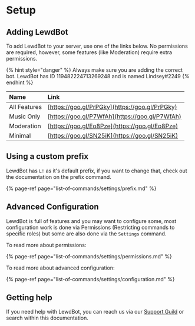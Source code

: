 # Setup

## Adding LewdBot

To add LewdBot to your server, use one of the links below. No permissions are required, however, some features \(like Moderation\) require extra permissions.

{% hint style="danger" %}
Always make sure you are adding the correct bot. LewdBot has ID 119482224713269248 and is named Lindsey\#2249
{% endhint %}

| Name | Link |
| :--- | :--- |
| All Features | [https://goo.gl/PrPGky](https://goo.gl/PrPGky) |
| Music Only | [https://goo.gl/P7WfAh](https://goo.gl/P7WfAh) |
| Moderation | [https://goo.gl/Eo8Pze](https://goo.gl/Eo8Pze) |
| Minimal | [https://goo.gl/SN25iK](https://goo.gl/SN25iK) |

## Using a custom prefix

LewdBot has `L!` as it's default prefix, if you want to change that, check out the documentation on the prefix command.

{% page-ref page="list-of-commands/settings/prefix.md" %}

## Advanced Configuration

LewdBot is full of features and you may want to configure some, most configuration work is done via Permissions \(Restricting commands to specific roles\) but some are also done via the `Settings` command.

To read more about permissions:

{% page-ref page="list-of-commands/settings/permissions.md" %}

To read more about advanced configuration:

{% page-ref page="list-of-commands/settings/configuration.md" %}

## Getting help

If you need help with LewdBot, you can reach us via our [Support Guild](https://discord.gg/xj62CKK) or search within this documentation.

